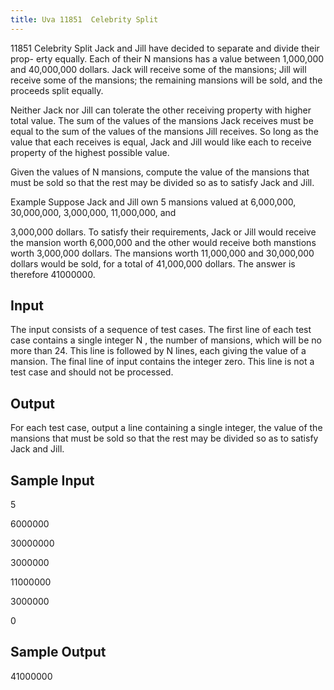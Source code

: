```yaml
---
title: Uva 11851  Celebrity Split
---
```


11851 Celebrity Split
Jack and Jill have decided to separate and divide their prop-
erty equally. Each of their N mansions has a value between
1,000,000 and 40,000,000 dollars. Jack will receive some of
the mansions; Jill will receive some of the mansions; the
remaining mansions will be sold, and the proceeds split
equally.

Neither Jack nor Jill can tolerate the other receiving
property with higher total value. The sum of the values of
the mansions Jack receives must be equal to the sum of the
values of the mansions Jill receives. So long as the value
that each receives is equal, Jack and Jill would like each to
receive property of the highest possible value.

Given the values of N mansions, compute the value of
the mansions that must be sold so that the rest may be
divided so as to satisfy Jack and Jill.

Example
Suppose Jack and Jill own 5 mansions valued at 6,000,000, 30,000,000, 3,000,000, 11,000,000, and

3,000,000 dollars. To satisfy their requirements, Jack or Jill would receive the mansion worth 6,000,000
and the other would receive both manstions worth 3,000,000 dollars. The mansions worth 11,000,000
and 30,000,000 dollars would be sold, for a total of 41,000,000 dollars. The answer is therefore 41000000.

## Input
The input consists of a sequence of test cases. The first line of each test case contains a single integer
N , the number of mansions, which will be no more than 24. This line is followed by N lines, each
giving the value of a mansion. The final line of input contains the integer zero. This line is not a test
case and should not be processed.

## Output
For each test case, output a line containing a single integer, the value of the mansions that must be
sold so that the rest may be divided so as to satisfy Jack and Jill.

## Sample Input
<p>5</p><p>6000000</p><p>30000000</p><p>3000000</p><p>11000000</p><p>3000000</p><p>0</p><p></p>

## Sample Output
<p>41000000</p>